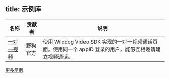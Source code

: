 
title:  示例库
---


| 名称                                       | 贡献者  | 说明                                       |
| ---------------------------------------- | ---- | ---------------------------------------- |
| [一对一视频](https://github.com/WildDogTeam/video-quickstart-ios) | 野狗官方 | 使用 Wilddog Video SDK 实现的一对一视频通话页面。使用同一个 appID 登录的用户，能够互相邀请建立视频通话。|


[更多示例](https://github.com/WildDogTeam/awesome-wilddog)
